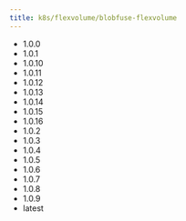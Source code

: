```yaml
---
title: k8s/flexvolume/blobfuse-flexvolume
---
```

- 1.0.0
- 1.0.1
- 1.0.10
- 1.0.11
- 1.0.12
- 1.0.13
- 1.0.14
- 1.0.15
- 1.0.16
- 1.0.2
- 1.0.3
- 1.0.4
- 1.0.5
- 1.0.6
- 1.0.7
- 1.0.8
- 1.0.9
- latest
